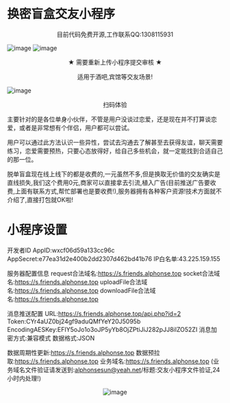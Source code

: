 # 换密盲盒交友小程序
<p align="center">目前代码免费开源,工作联系QQ:1308115931</p>

![image](https://user-images.githubusercontent.com/94306098/142584261-63e42ebb-1c43-4260-a545-cac05c511631.png)
![image](https://user-images.githubusercontent.com/94306098/142439623-4b0e27ba-5a3c-49e1-8dd5-5a0d987bfd17.png)
<p align="center">★ 需要重新上传小程序提交审核 ★
</p><p align="center">
适用于酒吧,宾馆等交友场景!
</p>

![image](https://user-images.githubusercontent.com/94306098/142603750-d3c0a0eb-7aac-4899-bc1b-6596a122144a.png)

<p align="center">
扫码体验</p>

   主要针对的是各位单身小伙伴，不管是用户没谈过恋爱，还是现在并不打算谈恋爱，或者是非常想有个伴侣，用户都可以尝试。

  用户可以通过此方法认识一些异性，尝试去沟通去了解甚至去获得友谊，聊天需要练习，恋爱需要预热，只要心态放得好，给自己多些机会，就一定能找到合适自己的那一位。

  脱单盲盒现在线上线下的都是收费的,一元虽然不多,但是换取无价值的交友确实是直线损失,我们这个费用0元,商家可以直接拿去引流,植入广告(目前推送广告要收费,上面有联系方式,帮忙部署也是要收费!),服务器拥有各种客户资源!技术方面就不介绍了,直接打包就OK啦!
  # 小程序设置
  开发者ID
  AppID:wxcf06d59a133cc96c
  AppSecret:e77ea31d2e400b2dd2307d462bd41b76
  IP白名单:43.225.159.155
  
  服务器配置信息
  request合法域名:https://s.friends.alphonse.top
  socket合法域名:https://s.friends.alphonse.top
  uploadFile合法域名:https://s.friends.alphonse.top
  downloadFile合法域名:https://s.friends.alphonse.top
  
  消息推送配置
  URL:https://s.friends.alphonse.top/api.php?id=2
  Token:CYr4aUZ0bj24gf9aduQMfYeY20J5095b
  EncodingAESKey:EFIY5oJo1o3oJP5yYb8OjZPtiJiJ282pJJ8iIZO52ZI
  消息加密方式:兼容模式
  数据格式:JSON
  
  数据周期性更新:https://s.friends.alphonse.top
  数据预拉取:https://s.friends.alphonse.top
  业务域名:https://s.friends.alphonse.top
  (业务域名文件验证请发送到:alphonsesun@yeah.net/标题:交友小程序文件验证,24小时内处理!)
  
  
  <div align="center">
   <img src="https://user-images.githubusercontent.com/94306098/142585868-668e8c35-b203-4c30-bac5-f5aec95eea9d.png" alt="image">
</div>
